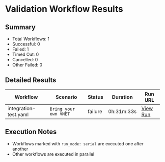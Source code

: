# Validation Workflow Results

## Summary
- Total Workflows: 1
- Successful: 0
- Failed: 1
- Timed Out: 0
- Cancelled: 0
- Other Failed: 0

## Detailed Results

| Workflow | Scenario | Status | Duration | Run URL |
|----------|----------|---------|-----------|----------|
| integration-test.yaml | `Bring your own VNET` | failure | 0h:31m:33s | [View Run](https://github.com/azure-javaee/azure.websphere-traditional.singleserver/actions/runs/16562745591) |


## Execution Notes
- Workflows marked with `run_mode: serial` are executed one after another
- Other workflows are executed in parallel
